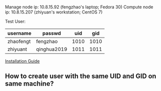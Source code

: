 Manage node ip: 10.8.15.92 (fengzhao's laptop; Fedora 30)
Compute node ip: 10.8.15.207 (zhiyuan's workstation; CentOS 7)

Test User: 

| username  | passwd      | uid  | gid  |
|-----------|-------------|------|------|
| zhaofengt | fengzhao    | 1010 | 1010 |
| zhiyuant  | qinghua2019 | 1011 | 1011 |



[Installation Guide](https://www.slothparadise.com/how-to-install-slurm-on-centos-7-cluster/)

## How to create user with the same UID and GID on same machine?